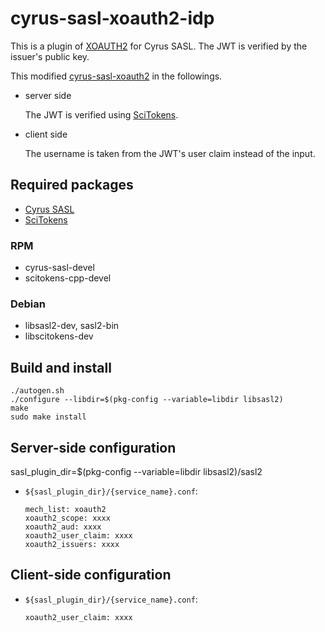 # cyrus-sasl-xoauth2-idp

This is a plugin of [XOAUTH2](https://developers.google.com/gmail/xoauth2_protocol) for Cyrus SASL.  The JWT is verified by the issuer's public key.

This modified [cyrus-sasl-xoauth2](https://github.com/moriyoshi/cyrus-sasl-xoauth2) in the followings.

* server side
  
  The JWT is verified using [SciTokens](https://github.com/scitokens/scitokens-cpp).

* client side

   The username is taken from the JWT's user claim instead of the input. 
  
## Required packages
* [Cyrus SASL](https://github.com/cyrusimap/cyrus-sasl)
* [SciTokens](https://github.com/scitokens/scitokens-cpp)

### RPM
- cyrus-sasl-devel
- scitokens-cpp-devel

### Debian
- libsasl2-dev, sasl2-bin
- libscitokens-dev

## Build and install

```
./autogen.sh
./configure --libdir=$(pkg-config --variable=libdir libsasl2)
make
sudo make install
```

## Server-side configuration

sasl_plugin_dir=$(pkg-config --variable=libdir libsasl2)/sasl2

* `${sasl_plugin_dir}/{service_name}.conf`:

    ```
    mech_list: xoauth2
    xoauth2_scope: xxxx
    xoauth2_aud: xxxx
    xoauth2_user_claim: xxxx
    xoauth2_issuers: xxxx
    ```

## Client-side configuration

* `${sasl_plugin_dir}/{service_name}.conf`:

    ```
    xoauth2_user_claim: xxxx
    ```
